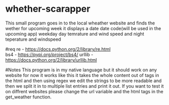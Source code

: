 # whether-scarapper

This small program goes in to the local wheather website and finds the wether for upcoming week it displays a date date code(will be used in the upcoming app) weekday day temrature and wind speed and night teperature and windspeed 

#req
re - https://docs.python.org/2/library/re.html <br>
bs4 - https://pypi.org/project/bs4/
urllib - https://docs.python.org/2/library/urllib.html

#Notes
This program is in my native language but it should work on any website for now it works like this it takes the whole content out of tags in the html and then using regex we edit the strings to be more readable and then we split it in to multiple list entries and print it out. If you want to test it on diffrent websites please change the url variable and the html tags in the get_weather function. 

